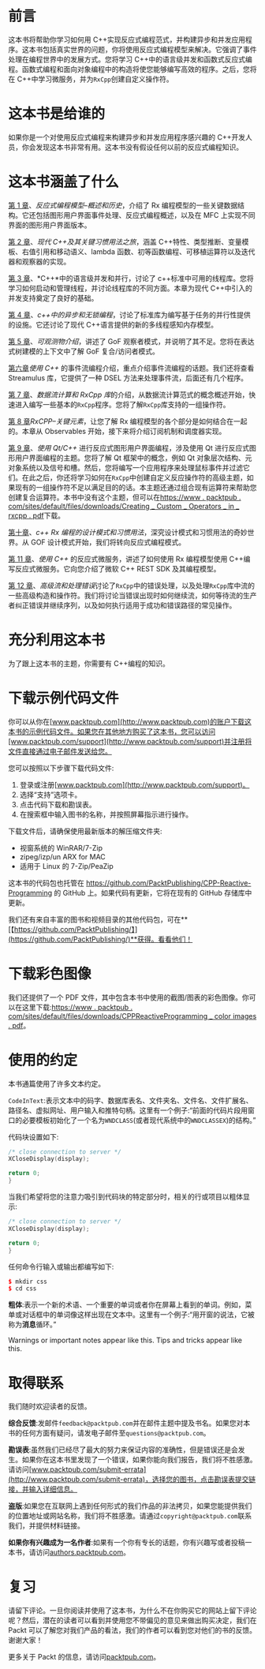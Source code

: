 # 前言

这本书将帮助你学习如何用 C++实现反应式编程范式，并构建异步和并发应用程序。这本书包括真实世界的问题，你将使用反应式编程模型来解决。它强调了事件处理在编程世界中的发展方式。您将学习 C++中的语言级并发和函数式反应式编程。函数式编程和面向对象编程中的构造将使您能够编写高效的程序。之后，您将在 C++中学习微服务，并为`RxCpp`创建自定义操作符。

# 这本书是给谁的

如果你是一个对使用反应式编程来构建异步和并发应用程序感兴趣的 C++开发人员，你会发现这本书非常有用。这本书没有假设任何以前的反应式编程知识。

# 这本书涵盖了什么

[第 1 章](01.html#J2B80-51c8384cc2cb48e691b461190723b468)、*反应式编程模型–概述和历史*，介绍了 Rx 编程模型的一些关键数据结构。它还包括图形用户界面事件处理、反应式编程概述，以及在 MFC 上实现不同界面的图形用户界面版本。

[第 2 章](02.html#12AK80-51c8384cc2cb48e691b461190723b468)、*现代 C++及其关键习惯用法之旅*，涵盖 C++特性、类型推断、变量模板、右值引用和移动语义、lambda 函数、初等函数编程、可移植运算符以及迭代器和观察器的实现。

[第 3 章](03.html#1O8H60-51c8384cc2cb48e691b461190723b468)、*C++*中的语言级并发和并行，讨论了 c++标准中可用的线程库。您将学习如何启动和管理线程，并讨论线程库的不同方面。本章为现代 C++中引入的并发支持奠定了良好的基础。

[第 4 章](04.html#27GQ60-51c8384cc2cb48e691b461190723b468)、*c++中的异步和无锁编程*，讨论了标准库为编写基于任务的并行性提供的设施。它还讨论了现代 C++语言提供的新的多线程感知内存模型。

[第 5 章](05.html#2RHM00-51c8384cc2cb48e691b461190723b468)、*可观测物介绍*，讲述了 GoF 观察者模式，并说明了其不足。您将在表达式树建模的上下文中了解 GoF 复合/访问者模式。

[第六章](06.html#352RK0-51c8384cc2cb48e691b461190723b468)*使用 C++* 的事件流编程介绍，重点介绍事件流编程的话题。我们还将查看 Streamulus 库，它提供了一种 DSEL 方法来处理事件流，后面还有几个程序。

[第 7 章](07.html#3M85O0-51c8384cc2cb48e691b461190723b468)、*数据流计算和 RxCpp 库*的介绍，从数据流计算范式的概念概述开始，快速进入编写一些基本的`RxCpp`程序。您将了解`RxCpp`库支持的一组操作符。

[第 8 章](08.html#49AH00-51c8384cc2cb48e691b461190723b468)*RxCPP–关键元素*，让您了解 Rx 编程模型的各个部分是如何结合在一起的。本章从 Observables 开始，接下来将介绍订阅机制和调度器实现。

[第 9 章](09.html#4U9TC0-51c8384cc2cb48e691b461190723b468)、*使用 Qt/C++* 进行反应式图形用户界面编程，涉及使用 Qt 进行反应式图形用户界面编程的主题。您将了解 Qt 框架中的概念，例如 Qt 对象层次结构、元对象系统以及信号和槽。然后，您将编写一个应用程序来处理鼠标事件并过滤它们。在此之后，你还将学习如何在`RxCpp`中创建自定义反应操作符的高级主题，如果现有的一组操作符不足以满足目的的话。本主题还通过组合现有运算符来帮助您创建复合运算符。本书中没有这个主题，但可以在[https://www . packtpub . com/sites/default/files/downloads/Creating _ Custom _ Operators _ in _ rxcpp . pdf](https://www.packtpub.com/sites/default/files/downloads/Creating_Custom_Operators_in_RxCpp.pdf)下载。

[第十章](10.html#5GDO20-51c8384cc2cb48e691b461190723b468)、*c++ Rx 编程的设计模式和习惯用法*，深究设计模式和习惯用法的奇妙世界。从 GOF 设计模式开始，我们将转向反应式编程模式。

[第 11 章](11.html#5TOVU0-51c8384cc2cb48e691b461190723b468)、*使用 C++* 的反应式微服务，讲述了如何使用 Rx 编程模型使用 C++编写反应式微服务。它向您介绍了微软 C++ REST SDK 及其编程模型。

[第 12 章](12.html#6FSQK0-51c8384cc2cb48e691b461190723b468)、*高级流和处理错误*讨论了`RxCpp`中的错误处理，以及处理`RxCpp`库中流的一些高级构造和操作符。我们将讨论当错误出现时如何继续流，如何等待流的生产者纠正错误并继续序列，以及如何执行适用于成功和错误路径的常见操作。

# 充分利用这本书

为了跟上这本书的主题，你需要有 C++编程的知识。

# 下载示例代码文件

你可以从你在[www.packtpub.com](http://www.packtpub.com)的账户下载这本书的示例代码文件。如果您在其他地方购买了这本书，您可以访问[www.packtpub.com/support](http://www.packtpub.com/support)并注册将文件直接通过电子邮件发送给您。

您可以按照以下步骤下载代码文件:

1.  登录或注册[www.packtpub.com](http://www.packtpub.com/support)。
2.  选择“支持”选项卡。
3.  点击代码下载和勘误表。
4.  在搜索框中输入图书的名称，并按照屏幕指示进行操作。

下载文件后，请确保使用最新版本的解压缩文件夹:

*   视窗系统的 WinRAR/7-Zip
*   zipeg/izp/un ARX for MAC
*   适用于 Linux 的 7-Zip/PeaZip

这本书的代码包也托管在 https://github.com/PacktPublishing/CPP-Reactive-Programming 的 GitHub 上。如果代码有更新，它将在现有的 GitHub 存储库中更新。

我们还有来自丰富的图书和视频目录的其他代码包，可在**[【https://github.com/PacktPublishing/】](https://github.com/PacktPublishing/)**获得。看看他们！

# 下载彩色图像

我们还提供了一个 PDF 文件，其中包含本书中使用的截图/图表的彩色图像。你可以在这里下载:[https://www . packtpub . com/sites/default/files/downloads/CPPReactiveProgramming _ color images . pdf](https://www.packtpub.com/sites/default/files/downloads/CPPReactiveProgramming_ColorImages.pdf)。

# 使用的约定

本书通篇使用了许多文本约定。

`CodeInText`:表示文本中的码字、数据库表名、文件夹名、文件名、文件扩展名、路径名、虚拟网址、用户输入和推特句柄。这里有一个例子:“前面的代码片段用窗口的必要模板初始化了一个名为`WNDCLASS`(或者现代系统中的`WNDCLASSEX`)的结构。”

代码块设置如下:

```cpp
/* close connection to server */
XCloseDisplay(display);

return 0;
}
```

当我们希望将您的注意力吸引到代码块的特定部分时，相关的行或项目以粗体显示:

```cpp
/* close connection to server */
XCloseDisplay(display);

return 0;
}
```

任何命令行输入或输出都编写如下:

```cpp
$ mkdir css
$ cd css
```

**粗体**:表示一个新的术语、一个重要的单词或者你在屏幕上看到的单词。例如，菜单或对话框中的单词像这样出现在文本中。这里有一个例子:“用开窗的说法，它被称为**消息**循环。”

Warnings or important notes appear like this. Tips and tricks appear like this.

# 取得联系

我们随时欢迎读者的反馈。

**综合反馈**:发邮件`feedback@packtpub.com`并在邮件主题中提及书名。如果您对本书的任何方面有疑问，请发电子邮件至`questions@packtpub.com`。

**勘误表**:虽然我们已经尽了最大的努力来保证内容的准确性，但是错误还是会发生。如果你在这本书里发现了一个错误，如果你能向我们报告，我们将不胜感激。请访问[www.packtpub.com/submit-errata](http://www.packtpub.com/submit-errata)，选择您的图书，点击勘误表提交链接，并输入详细信息。

**盗版**:如果您在互联网上遇到任何形式的我们作品的非法拷贝，如果您能提供我们的位置地址或网站名称，我们将不胜感激。请通过`copyright@packtpub.com`联系我们，并提供材料链接。

**如果你有兴趣成为一名作者**:如果有一个你有专长的话题，你有兴趣写或者投稿一本书，请访问[authors.packtpub.com](http://authors.packtpub.com/)。

# 复习

请留下评论。一旦你阅读并使用了这本书，为什么不在你购买它的网站上留下评论呢？然后，潜在的读者可以看到并使用您不带偏见的意见来做出购买决定，我们在 Packt 可以了解您对我们产品的看法，我们的作者可以看到您对他们的书的反馈。谢谢大家！

更多关于 Packt 的信息，请访问[packtpub.com](https://www.packtpub.com/)。